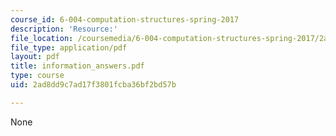 ```yaml
---
course_id: 6-004-computation-structures-spring-2017
description: 'Resource:'
file_location: /coursemedia/6-004-computation-structures-spring-2017/2ad8dd9c7ad17f3801fcba36bf2bd57b_information_answers.pdf
file_type: application/pdf
layout: pdf
title: information_answers.pdf
type: course
uid: 2ad8dd9c7ad17f3801fcba36bf2bd57b

---
```

None
